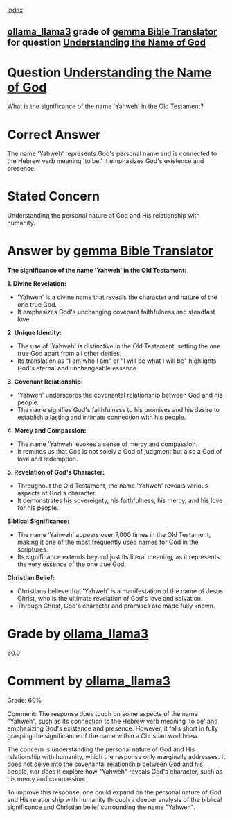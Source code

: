 
[Index](../../../../index.md)
## [ollama_llama3](../../../grading_models/ollama_llama3.md) grade of [gemma Bible Translator](../../../answering_models/gemma_Bible_Translator.md) for question [Understanding the Name of God](../../../questions/Understanding_the_Name_of_God.md)

# Question [Understanding the Name of God](../../../questions/Understanding_the_Name_of_God.md)
What is the significance of the name 'Yahweh' in the Old Testament?

# Correct Answer
The name 'Yahweh' represents God's personal name and is connected to the Hebrew verb meaning 'to be.' It emphasizes God's existence and presence.

# Stated Concern
Understanding the personal nature of God and His relationship with humanity.

# Answer by [gemma Bible Translator](../../../answering_models/gemma_Bible_Translator.md)
**The significance of the name 'Yahweh' in the Old Testament:**

**1. Divine Revelation:**

* 'Yahweh' is a divine name that reveals the character and nature of the one true God.
* It emphasizes God's unchanging covenant faithfulness and steadfast love.

**2. Unique Identity:**

* The use of 'Yahweh' is distinctive in the Old Testament, setting the one true God apart from all other deities.
* Its translation as "I am who I am" or "I will be what I will be" highlights God's eternal and unchangeable essence.

**3. Covenant Relationship:**

* 'Yahweh' underscores the covenantal relationship between God and his people.
* The name signifies God's faithfulness to his promises and his desire to establish a lasting and intimate connection with his people.

**4. Mercy and Compassion:**

* The name 'Yahweh' evokes a sense of mercy and compassion.
* It reminds us that God is not solely a God of judgment but also a God of love and redemption.

**5. Revelation of God's Character:**

* Throughout the Old Testament, the name 'Yahweh' reveals various aspects of God's character.
* It demonstrates his sovereignty, his faithfulness, his mercy, and his love for his people.

**Biblical Significance:**

* The name 'Yahweh' appears over 7,000 times in the Old Testament, making it one of the most frequently used names for God in the scriptures.
* Its significance extends beyond just its literal meaning, as it represents the very essence of the one true God.

**Christian Belief:**

* Christians believe that 'Yahweh' is a manifestation of the name of Jesus Christ, who is the ultimate revelation of God's love and salvation.
* Through Christ, God's character and promises are made fully known.

# Grade by [ollama_llama3](../../../grading_models/ollama_llama3.md)
60.0

# Comment by [ollama_llama3](../../../grading_models/ollama_llama3.md)
Grade: 60%

Comment: The response does touch on some aspects of the name "Yahweh", such as its connection to the Hebrew verb meaning 'to be' and emphasizing God's existence and presence. However, it falls short in fully grasping the significance of the name within a Christian worldview.

The concern is understanding the personal nature of God and His relationship with humanity, which the response only marginally addresses. It does not delve into the covenantal relationship between God and his people, nor does it explore how "Yahweh" reveals God's character, such as his mercy and compassion.

To improve this response, one could expand on the personal nature of God and His relationship with humanity through a deeper analysis of the biblical significance and Christian belief surrounding the name "Yahweh".
